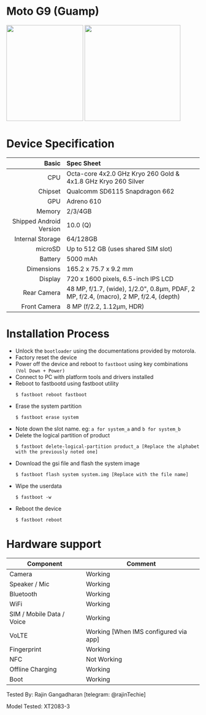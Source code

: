 # Moto G9 (Guamp)

<img src="https://fdn2.gsmarena.com/vv/bigpic/motorola-moto-g9.jpg" width="200" height="250" /> <img src="https://fdn.gsmarena.com/imgroot/news/20/08/motorola-moto-g9-announcement/-315/gsmarena_003.jpg" width="250" height="250" />

# Device Specification

Basic   | Spec Sheet
-------:|:-------------------------
CPU     | Octa-core 4x2.0 GHz Kryo 260 Gold & 4x1.8 GHz Kryo 260 Silver
Chipset | Qualcomm SD6115 Snapdragon 662
GPU     | Adreno 610
Memory  | 2/3/4GB
Shipped Android Version | 10.0 (Q)
Internal Storage | 64/128GB
microSD | Up to 512 GB (uses shared SIM slot)
Battery | 5000 mAh
Dimensions | 165.2 x 75.7 x 9.2 mm
Display | 720 x 1600  pixels, 6.5-inch IPS LCD
Rear Camera  | 48 MP, f/1.7, (wide), 1/2.0", 0.8µm, PDAF, 2 MP, f/2.4, (macro), 2 MP, f/2.4, (depth)
Front Camera | 8 MP (f/2.2, 1.12µm, HDR)

# Installation Process

* Unlock the `bootloader` using the documentations provided by motorola.
* Factory reset the device
* Power off the device and reboot to `fastboot` using key combinations `(Vol Down + Power)`
* Connect to PC with platform tools and drivers installed
* Reboot to fastbootd using fastboot utility
     ```
     $ fastboot reboot fastboot
     ```
* Erase the system partition
     ```
     $ fastboot erase system
     ```
* Note down the slot name. eg: `a for system_a` and `b for system_b`
* Delete the logical partition of product
     ```
     $ fastboot delete-logical-partition product_a [Replace the alphabet with the previously noted one]
     ```
* Download the gsi file and flash the system image
     ```
     $ fastboot flash system system.img [Replace with the file name]
     ```
* Wipe the userdata
     ```
     $ fastboot -w
     ```
* Reboot the device
     ```
     $ fastboot reboot
     ```

# Hardware support

| Component                 |      Comment                                              |
|---------------------------|-----------------------------------------------------------|
| Camera                    | Working                                              |
| Speaker / Mic             | Working                                              |
| Bluetooth                 | Working                                              |
| WiFi                      | Working                                              |
| SIM / Mobile Data / Voice | Working                                              |
| VoLTE                     | Working [When IMS configured via app]                |
| Fingerprint               | Working                                              |
| NFC                       | Not Working                                          |
| Offline Charging          | Working                                              |
| Boot                      | Working                                              |

Tested By: Rajin Gangadharan [telegram: @rajinTechie]

Model Tested: XT2083-3